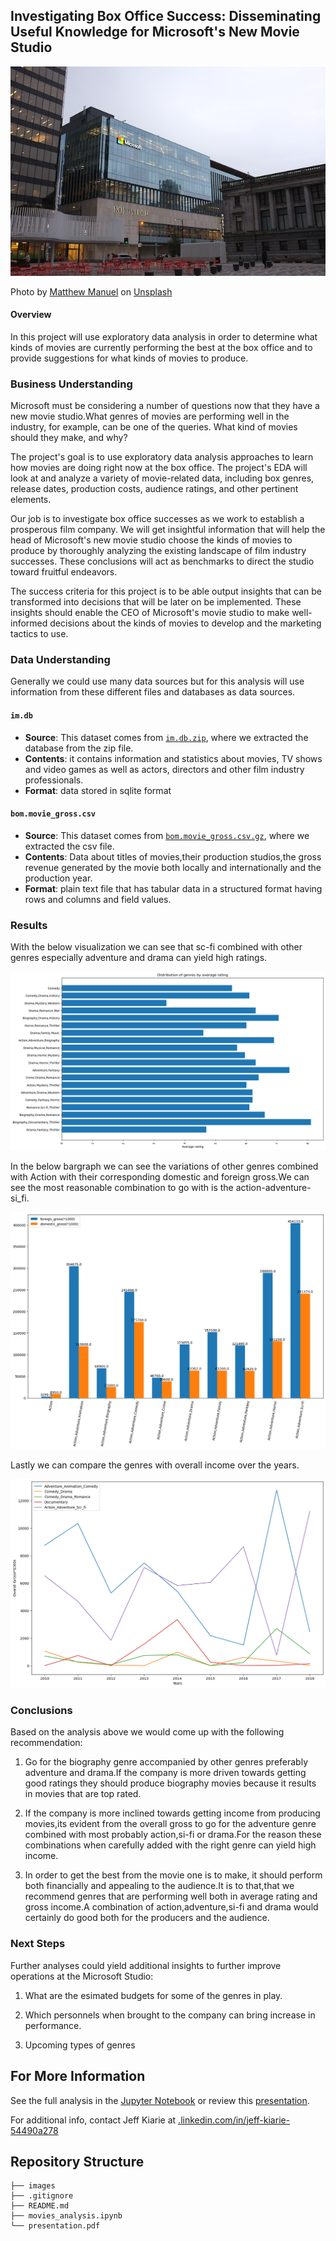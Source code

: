 ## Investigating Box Office Success: Disseminating Useful Knowledge for Microsoft's New Movie Studio

![](images/img3.jpg)

<span>Photo by <a href="https://unsplash.com/s/photos/microsoft">Matthew Manuel</a> on <a href="https://unsplash.com/s/photos/microsoft">Unsplash</a></span>

#### Overview

In this project will use exploratory data analysis in order to determine what kinds of movies are currently performing the best at the box office and to provide suggestions for what kinds of movies to produce.

### Business Understanding

Microsoft must be considering a number of questions now that they have a new movie studio.What genres of movies are performing well in the industry, for example, can be one of the queries. What kind of movies should they make, and why?

The project's goal is to use exploratory data analysis approaches to learn how movies are doing right now at the box office. The project's EDA will look at and analyze a variety of movie-related data, including box genres, release dates, production costs, audience ratings, and other pertinent elements.

Our job is to investigate box office successes as we work to establish a prosperous film company. We will get insightful information that will help the head of Microsoft's new movie studio choose the kinds of movies to produce by thoroughly analyzing the existing landscape of film industry successes. These conclusions will act as benchmarks to direct the studio toward fruitful endeavors.

The success criteria for this project is to be able output insights that can be transformed into decisions that will be later on be implemented. These insights should enable the CEO of Microsoft's movie studio to make well-informed decisions about the kinds of movies to develop and the marketing tactics to use.

### Data Understanding

Generally we could use many data sources but for this analysis will use information from these different files and databases as data sources.

#### `im.db`

* **Source**: This dataset comes from [`im.db.zip`](https://github.com/learn-co-curriculum/dsc-phase-1-project-v2-4/blob/master/zippedData/im.db.zip), where we extracted the database from the zip file.
* **Contents**: it contains information and statistics about movies, TV shows and video games as well as actors, directors and other film industry professionals.
* **Format**:  data stored in sqlite format

#### `bom.movie_gross.csv`

* **Source**: This dataset comes from [`bom.movie_gross.csv.gz`](https://github.com/learn-co-curriculum/dsc-phase-1-project-v2-4/blob/master/zippedData/bom.movie_gross.csv.gz), where we extracted the csv file.
* **Contents**: Data about titles of movies,their production studios,the gross revenue generated by the movie both locally and internationally and the production year.
* **Format**:  plain text file that has tabular data in a structured format having rows and columns and field values.


### Results

With the below visualization we can see that sc-fi combined with other genres especially adventure and drama can yield high ratings.

![](images/output1.png)

In the below bargraph we can see the variations of other genres combined with Action with their corresponding domestic and foreign gross.We can see the most reasonable combination to go with is the action-adventure-si_fi.

![](images/output2.png)

Lastly we can compare the genres with overall income over the years.

![](images/output4.png)
### Conclusions

Based on the analysis above we would come up with the following recommendation:

1. Go for the biography genre accompanied by other genres preferably adventure and drama.If the company is more driven towards getting good ratings they should produce biography movies because it results in movies that are top rated.

2. If the company is more inclined towards getting income from producing movies,its evident from the overall gross to go for the adventure genre combined with most probably action,si-fi or drama.For the reason these combinations when carefully added with the right genre can yield high income.

3. In order to get the best from the movie one is to make, it should perform both financially and appealing to the audience.It is to that,that we recommend genres that are performing well both in average rating and gross income.A combination of action,adventure,si-fi and drama would certainly do good both for the producers and the audience.

### Next Steps

Further analyses could yield additional insights to further improve operations at the Microsoft Studio:

1. What are the esimated budgets for some of the genres in play.

2. Which personnels when brought to the company can bring increase in performance.

3. Upcoming types of genres

## For More Information

See the full analysis in the [Jupyter Notebook](./movies_analysis.ipynb) or review this [presentation](./presentation.pdf).

For additional info, contact Jeff Kiarie  at [.linkedin.com/in/jeff-kiarie-54490a278](https://www.linkedin.com/in/jeff-kiarie-54490a278)



## Repository Structure

```
├── images
├── .gitignore
├── README.md
├── movies_analysis.ipynb
└── presentation.pdf
```